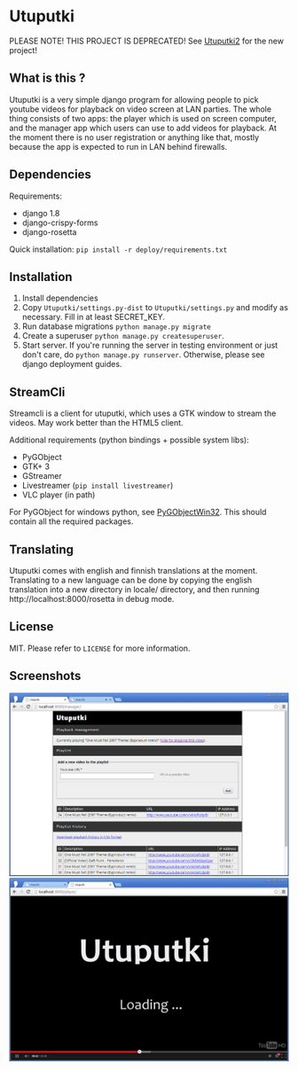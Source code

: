 Utuputki
========

PLEASE NOTE! THIS PROJECT IS DEPRECATED! See [Utuputki2](https://github.com/katajakasa/Utuputki2) for the new project!

What is this ?
--------------
Utuputki is a very simple django program for allowing people to pick youtube videos for playback on video screen at LAN parties.
The whole thing consists of two apps: the player which is used on screen computer, and the manager app which users can use to add videos for playback. At the moment there is no user registration or anything like that, mostly because the app is expected to run in LAN behind firewalls.

Dependencies
------------
Requirements:
* django 1.8
* django-crispy-forms
* django-rosetta

Quick installation: `pip install -r deploy/requirements.txt`

Installation
------------
1. Install dependencies
2. Copy `Utuputki/settings.py-dist` to `Utuputki/settings.py` and modify as necessary. Fill in at least  SECRET_KEY.
3. Run database migrations `python manage.py migrate`
4. Create a superuser `python manage.py createsuperuser`.
5. Start server. If you're running the server in testing environment or just don't care, do `python manage.py runserver`.
   Otherwise, please see django deployment guides.

StreamCli
---------

Streamcli is a client for utuputki, which uses a GTK window to stream the videos. May work better than the HTML5 client.

Additional requirements (python bindings + possible system libs):
* PyGObject
* GTK+ 3
* GStreamer
* Livestreamer (`pip install livestreamer`)
* VLC player (in path)

For PyGObject for windows python, see [PyGObjectWin32](http://sourceforge.net/projects/pygobjectwin32/). This should contain
all the required packages.

Translating
-----------
Utuputki comes with english and finnish translations at the moment. Translating to a new language can be done by copying the english translation into a new directory in locale/ directory, and then running http://localhost:8000/rosetta in debug mode.

License
-------
MIT. Please refer to `LICENSE` for more information.

Screenshots
-----------
![manager](https://github.com/katajakasa/utuputki/raw/master/screenshots/manager.png "Video manager")
![player](https://github.com/katajakasa/utuputki/raw/master/screenshots/player.png "Video player")
